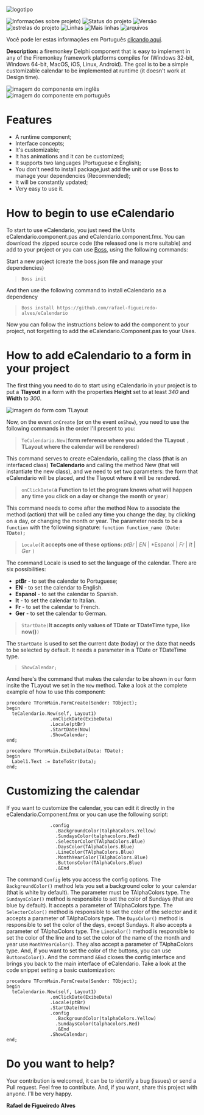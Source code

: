 ![logotipo](https://github.com/rafael-figueiredo-alves/eCalendario/blob/main/img/logo.png)

![Informações sobre projeto](https://img.shields.io/badge/Delphi%20Version-10.4.2%20Community-brightgreen))
![Status do projeto](https://img.shields.io/badge/Project's%20status-Version%201.1%20released-brightgreen)
![Versão](https://img.shields.io/badge/Project's%20version-1.1-brightgreen)
![estrelas do projeto](https://img.shields.io/github/stars/rafael-figueiredo-alves/eCalendario?style=flat-square)
![Linhas](https://tokei.rs/b1/github/rafael-figueiredo-alves/eCalendario?color=red&category=lines&style=flat-square)
![Mais linhas](https://tokei.rs/b1/github/rafael-figueiredo-alves/eCalendario?color=green&category=code&style=flat-square)
![arquivos](https://tokei.rs/b1/github/rafael-figueiredo-alves/eCalendario?color=yellow&category=files&style=flat-square)

Você pode ler estas informações em Português [clicando aqui](https://github.com/rafael-figueiredo-alves/eCalendario/blob/main/README.md).

**Description:** a firemonkey Delphi component that is easy to implement in any of the Firemonkey framework platforms compiles for (Windows 32-bit, Windows 64-bit, MacOS, iOS, Linux, Android). The goal is to be a simple customizable calendar to be implemented at runtime (it doesn't work at Design time).

![imagem do componente em inglês](https://github.com/rafael-figueiredo-alves/eCalendario/blob/main/img/img_componente.png) ![imagem do componente em português](https://github.com/rafael-figueiredo-alves/eCalendario/blob/main/img/img_componente_portugues.png)

# Features

* A runtime component;
* Interface concepts;
* It's customizable;
* It has animations and it can be customized;
* It supports two languages (Portuguese e English);
* You don't need to install package,just add the unit or use Boss to manage your dependencies (Recommended);
* It will be constantly updated;
* Very easy to use it.

# How to begin to use eCalendario

To start to use eCalendario, you just need the Units eCalendario.component.pas and eCalendario.component.fmx. You can download the zipped source code (the released one is more suitable) and add to your project or you can use [Boss](https://github.com/HashLoad/boss), using the following commands:

Start a new project (create the boss.json file and manage your dependencies)

> ` Boss init `

And then use the following command to install eCalendario as a dependency
> ` Boss install https://github.com/rafael-figueiredo-alves/eCalendario `

Now you can follow the instructions below to add the component to your project, not forgetting to add the eCalendario.Component.pas to your Uses.

# How to add eCalendario to a form in your project

The first thing you need to do to start using eCalendario in your project is to put a **Tlayout** in a form with the properties **Height** set to at least *340* and **Width** to _300_.

![imagem do form com TLayout](https://github.com/rafael-figueiredo-alves/eCalendario/blob/main/img/TLayout.png)

Now, on the event `onCreate` (or on the event `onShow`), you need to use the following commands in the order I'll present to you:

> `TeCalendario.New(`**form reference where you added the TLayout** `, ` **TLayout where the calendar will be rendered**`)`

This command serves to create eCalendario, calling the class (that is an interfaced class) **TeCalendario** and calling the method New (that will instantiate the new class), and we need to set two parameters: the form that eCalendario will be placed, and the Tlayout where it will be rendered.

> `onClickDate(`**a Function to let the program knows what will happen any time you click on a day or change the month or year**`)`

This command needs to come after the method New to associate the method (action) that will be called any time you change the day, by clicking on a day, or changing the month or year. The parameter needs to be a  `function` with the following signature: `function function_name (Date: TDate);`

> `Locale(`**it accepts one of these options:** *ptBr* | *EN* | *Espanol | *Fr* | *It* | *Ger* `)`

The command Locale is used to set the language of the calendar. There are six possibilities:
* **ptBr** - to set the calendar to Portuguese;
* **EN** - to set the calendar to English.
* **Espanol** - to set the calendar to Spanish.
* **It** - to set the calendar to Italian.
* **Fr** - to set the calendar to French.
* **Ger** - to set the calendar to German.

> `StartDate(`**It accepts only values of TDate or TDateTime type, like now()**`)`

The `StartDate` is used to set the current date (today) or the date that needs to be selected by default. It needs a parameter in a TDate or TDateTime type.

> `ShowCalendar;`

Annd here's the command that makes the calendar to be shown in our form insite the TLayout we set in the `New` method. Take a look at the complete example of how to use this component:

```Delphi
procedure TFormMain.FormCreate(Sender: TObject);
begin
  teCalendario.New(self, Layout1)
                .onClickDate(ExibeData)
                .Locale(ptBr)
                .StartDate(Now)
                .ShowCalendar;
end;

procedure TFormMain.ExibeData(Data: TDate);
begin
  Label1.Text := DateToStr(Data);
end;
```

# Customizing the calendar

If you want to customize the calendar, you can edit it directly in the eCalendario.Component.fmx or you can use the following script:

```Delphi
                .config
                  .BackgroundColor(talphaColors.Yellow)
                  .SundaysColor(talphacolors.Red)
                  .SelectorColor(TAlphaColors.Blue)
                  .DaysColor(TAlphaColors.Blue)
                  .LineColor(TAlphaColors.Blue)
                  .MonthYearColor(TAlphaColors.Blue)
                  .ButtonsColor(TAlphaColors.Blue)
                  .&End
```

The command `Config` lets you access the config options. The `BackgroundColor()` method lets you set a background color to your calendar (that is white by default). The parameter must be TAlphaColors type. The `SundaysColor()` method is responsible to set the color of Sundays (that are blue by default). It accepts a parameter of TAlphaColors type. The `SelectorColor()` method is responsible to set the color of the selector and it accepts a parameter of TAlphaColors type. The `DaysColor()` method is responsible to set the color of the days, except Sundays. It also accepts a parameter of TAlphaColors type. The `LineColor()` method is responsible to set the color of the line and to set the color of the name of the month and year use `MonthYearColor()`. They also accept a parameter of TAlphaColors type. And, if you want to set the color of the buttons, you can use `ButtonsColor()`. And the command `&End` closes the config interface and brings you back to the main interface of eCalendario. Take a look at the code snippet setting a basic customization:

```Delphi
procedure TFormMain.FormCreate(Sender: TObject);
begin
  teCalendario.New(self, Layout1)
                .onClickDate(ExibeData)
                .Locale(ptBr)
                .StartDate(Now)
                .config
                  .BackgroundColor(talphaColors.Yellow)
                  .SundaysColor(talphacolors.Red)
                  .&End
                .ShowCalendar;
end;
```

# Do you want to help?

Your contribution is welcomed, it can be to identify a bug (issues) or send a  Pull request. Feel free to contribute. And, if you want, share this project with anyone. I'll be very happy.

**Rafael de Figueiredo Alves**